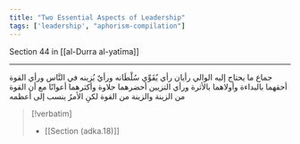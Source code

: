 ```yaml
---
title: "Two Essential Aspects of Leadership"
tags: ['leadership', "aphorism-compilation"]
---
```


 Section 44 in [[al-Durra al-yatīma]]

---
جماع ما يحتاج إليه الوالي رأيان رأي يُقَوِّي سُلْطَانه ورأيٌ يُزينه في النَّاس ورأي القوة أحقهما بالبداءة وأولاهما بالأثرة ورأي التزيين أحضرهما حلاوة وأكثرهما أعوانًا مع أن القوة من الزينة والزينة من القوة لكنِ الأمرُ ينسب إلى أعظمه

> [!verbatim]
> - [[Section (adka.18)]]
